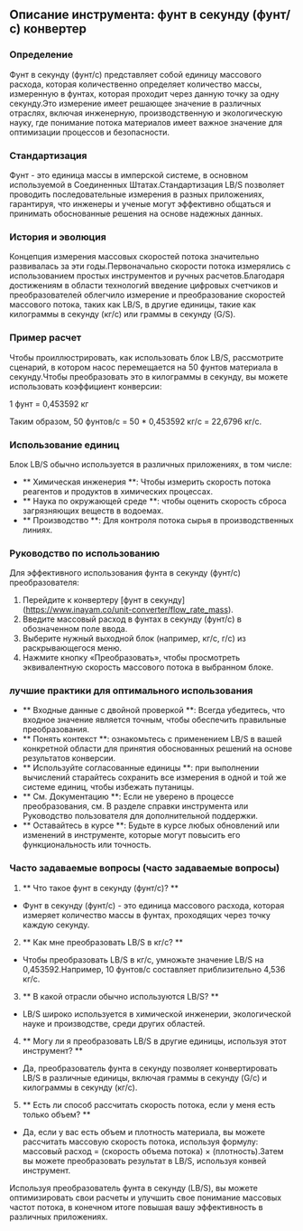 ## Описание инструмента: фунт в секунду (фунт/с) конвертер

### Определение
Фунт в секунду (фунт/с) представляет собой единицу массового расхода, которая количественно определяет количество массы, измеренную в фунтах, которая проходит через данную точку за одну секунду.Это измерение имеет решающее значение в различных отраслях, включая инженерную, производственную и экологическую науку, где понимание потока материалов имеет важное значение для оптимизации процессов и безопасности.

### Стандартизация
Фунт - это единица массы в имперской системе, в основном используемой в Соединенных Штатах.Стандартизация LB/S позволяет проводить последовательные измерения в разных приложениях, гарантируя, что инженеры и ученые могут эффективно общаться и принимать обоснованные решения на основе надежных данных.

### История и эволюция
Концепция измерения массовых скоростей потока значительно развивалась за эти годы.Первоначально скорости потока измерялись с использованием простых инструментов и ручных расчетов.Благодаря достижениям в области технологий введение цифровых счетчиков и преобразователей облегчило измерение и преобразование скоростей массового потока, таких как LB/S, в другие единицы, такие как килограммы в секунду (кг/с) или граммы в секунду (G/S).

### Пример расчет
Чтобы проиллюстрировать, как использовать блок LB/S, рассмотрите сценарий, в котором насос перемещается на 50 фунтов материала в секунду.Чтобы преобразовать это в килограммы в секунду, вы можете использовать коэффициент конверсии:

1 фунт = 0,453592 кг

Таким образом, 50 фунтов/с = 50 * 0,453592 кг/с = 22,6796 кг/с.

### Использование единиц
Блок LB/S обычно используется в различных приложениях, в том числе:
- ** Химическая инженерия **: Чтобы измерить скорость потока реагентов и продуктов в химических процессах.
- ** Наука по окружающей среде **: чтобы оценить скорость сброса загрязняющих веществ в водоемах.
- ** Производство **: Для контроля потока сырья в производственных линиях.

### Руководство по использованию
Для эффективного использования фунта в секунду (фунт/с) преобразователя:
1. Перейдите к конвертеру [фунт в секунду] (https://www.inayam.co/unit-converter/flow_rate_mass).
2. Введите массовый расход в фунтах в секунду (фунт/с) в обозначенном поле ввода.
3. Выберите нужный выходной блок (например, кг/с, г/с) из раскрывающегося меню.
4. Нажмите кнопку «Преобразовать», чтобы просмотреть эквивалентную скорость массового потока в выбранном блоке.

### лучшие практики для оптимального использования
- ** Входные данные с двойной проверкой **: Всегда убедитесь, что входное значение является точным, чтобы обеспечить правильные преобразования.
- ** Понять контекст **: ознакомьтесь с применением LB/S в вашей конкретной области для принятия обоснованных решений на основе результатов конверсии.
- ** Используйте согласованные единицы **: при выполнении вычислений старайтесь сохранить все измерения в одной и той же системе единиц, чтобы избежать путаницы.
- ** См. Документацию **: Если не уверено в процессе преобразования, см. В разделе справки инструмента или Руководство пользователя для дополнительной поддержки.
- ** Оставайтесь в курсе **: Будьте в курсе любых обновлений или изменений в инструменте, которые могут повысить его функциональность или точность.

### Часто задаваемые вопросы (часто задаваемые вопросы)

1. ** Что такое фунт в секунду (фунт/с)? **
- Фунт в секунду (фунт/с) - это единица массового расхода, которая измеряет количество массы в фунтах, проходящих через точку каждую секунду.

2. ** Как мне преобразовать LB/S в кг/с? **
- Чтобы преобразовать LB/S в кг/с, умножьте значение LB/S на 0,453592.Например, 10 фунтов/с составляет приблизительно 4,536 кг/с.

3. ** В какой отрасли обычно используются LB/S? **
- LB/S широко используется в химической инженерии, экологической науке и производстве, среди других областей.

4. ** Могу ли я преобразовать LB/S в другие единицы, используя этот инструмент? **
- Да, преобразователь фунта в секунду позволяет конвертировать LB/S в различные единицы, включая граммы в секунду (G/с) и килограммы в секунду (кг/с).

5. ** Есть ли способ рассчитать скорость потока, если у меня есть только объем? **
- Да, если у вас есть объем и плотность материала, вы можете рассчитать массовую скорость потока, используя формулу: массовый расход = (скорость объема потока) × (плотность).Затем вы можете преобразовать результат в LB/S, используя конвей инструмент.

Используя преобразователь фунта в секунду (LB/S), вы можете оптимизировать свои расчеты и улучшить свое понимание массовых частот потока, в конечном итоге повышая вашу эффективность в различных приложениях.